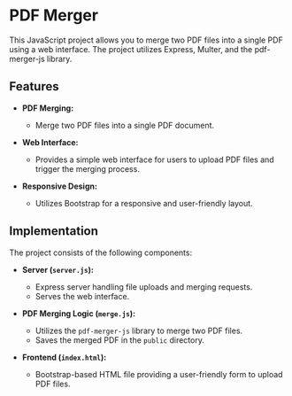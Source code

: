 # PDF Merger

This JavaScript project allows you to merge two PDF files into a single PDF using a web interface. The project utilizes Express, Multer, and the pdf-merger-js library.

## Features

- **PDF Merging:**
  - Merge two PDF files into a single PDF document.

- **Web Interface:**
  - Provides a simple web interface for users to upload PDF files and trigger the merging process.

- **Responsive Design:**
  - Utilizes Bootstrap for a responsive and user-friendly layout.

## Implementation

The project consists of the following components:

- **Server (`server.js`):**
  - Express server handling file uploads and merging requests.
  - Serves the web interface.

- **PDF Merging Logic (`merge.js`):**
  - Utilizes the `pdf-merger-js` library to merge two PDF files.
  - Saves the merged PDF in the `public` directory.

- **Frontend (`index.html`):**
  - Bootstrap-based HTML file providing a user-friendly form to upload PDF files.


